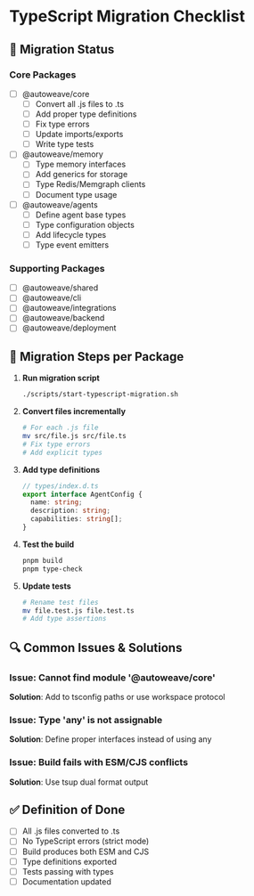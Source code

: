 # TypeScript Migration Checklist

## 🎯 Migration Status

### Core Packages
- [ ] @autoweave/core
  - [ ] Convert all .js files to .ts
  - [ ] Add proper type definitions
  - [ ] Fix type errors
  - [ ] Update imports/exports
  - [ ] Write type tests

- [ ] @autoweave/memory
  - [ ] Type memory interfaces
  - [ ] Add generics for storage
  - [ ] Type Redis/Memgraph clients
  - [ ] Document type usage

- [ ] @autoweave/agents
  - [ ] Define agent base types
  - [ ] Type configuration objects
  - [ ] Add lifecycle types
  - [ ] Type event emitters

### Supporting Packages
- [ ] @autoweave/shared
- [ ] @autoweave/cli
- [ ] @autoweave/integrations
- [ ] @autoweave/backend
- [ ] @autoweave/deployment

## 📝 Migration Steps per Package

1. **Run migration script**
   ```bash
   ./scripts/start-typescript-migration.sh
   ```

2. **Convert files incrementally**
   ```bash
   # For each .js file
   mv src/file.js src/file.ts
   # Fix type errors
   # Add explicit types
   ```

3. **Add type definitions**
   ```typescript
   // types/index.d.ts
   export interface AgentConfig {
     name: string;
     description: string;
     capabilities: string[];
   }
   ```

4. **Test the build**
   ```bash
   pnpm build
   pnpm type-check
   ```

5. **Update tests**
   ```bash
   # Rename test files
   mv file.test.js file.test.ts
   # Add type assertions
   ```

## 🔍 Common Issues & Solutions

### Issue: Cannot find module '@autoweave/core'
**Solution**: Add to tsconfig paths or use workspace protocol

### Issue: Type 'any' is not assignable
**Solution**: Define proper interfaces instead of using any

### Issue: Build fails with ESM/CJS conflicts
**Solution**: Use tsup dual format output

## ✅ Definition of Done

- [ ] All .js files converted to .ts
- [ ] No TypeScript errors (strict mode)
- [ ] Build produces both ESM and CJS
- [ ] Type definitions exported
- [ ] Tests passing with types
- [ ] Documentation updated
